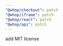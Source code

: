 ```yaml
---
"@whop/checkout": patch
"@whop/iframe": patch
"@whop/react": patch
"@whop/api": patch
---
```


add MIT license
